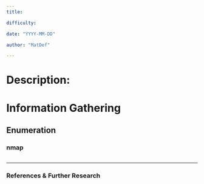 ```yaml
---
title: 

difficulty: 

date: "YYYY-MM-DD"

author: "MatDef"

---
```


# Description:

# Information Gathering

## Enumeration

### nmap
```bash
```

---

### References & Further Research
